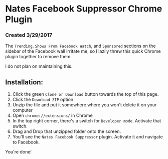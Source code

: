 # Nates Facebook Suppressor Chrome Plugin
### Created 3/29/2017

The `Trending`, `Shows From Facebook Watch`, and `Sponsored` sections on the sidebar of the Facebook wall irritate me, so I lazily threw this quick Chrome plugin together to remove them.

I do not plan on maintaining this.

## Installation:
1. Click the green `Clone or Download` button towards the top of this page.
2. Click the `Download ZIP` option
3. Unzip the file and put it somewhere where you won't delete it on your computer
4. Open `chrome://extensions/` in Chrome
5. In the top right corner, there's a switch for `Developer mode`. Activate that switch.
6. Drag and Drop that unzipped folder onto the screen.
7. You'll see the `Nates Facebook Suppressor` plugin. Activate it and navigate to Facebook.

You're done!
